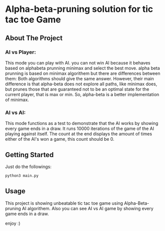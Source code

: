  # Alpha-beta-pruning solution for tic tac toe Game
 
 ## About The Project
 ### AI vs Player:
This mode you can play with AI. you can not win AI because it behaves based on alphabeta prunning minimax and select the best move.
alpha beta prunning is based on minimax algorithem but there are differences between them:
Both algorithms should give the same answer. However, their main difference is that alpha-beta does not explore all paths, like minimax does, but prunes those that are guaranteed not to be an optimal state for the current player, that is max or min. So, alpha-beta is a better implementation of minimax.
 ### AI vs AI:
This mode functions as a test to demonstrate that the AI works by showing every game ends in a draw. It runs 10000 iterations of the game of the AI playing against itself. The count at the end displays the amount of times either of the AI's won a game, this count should be 0.

 ## Getting Started
Just do the followings: 

```bash
python3 main.py 
```
## Usage 
This project is showing unbeatable tic tac toe game using Alpha-Beta-pruning AI algorithem. 
Also you can see AI vs AI game by showing every game ends in a draw.

enjoy :)